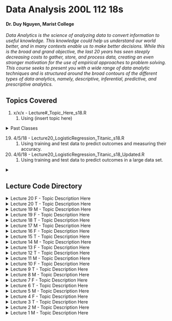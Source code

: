 # Data Analysis 200L 112 18s 
#### Dr. Duy Nguyen, Marist College ####
*Data Analytics is the science of analyzing data to convert information to useful knowledge. This knowledge could help us understand our world better, and in many contexts enable us to make better decisions. While this is the broad and grand objective, the last 20 years has seen steeply decreasing costs to gather, store, and process data, creating an even stronger motivation for the use of empirical approaches to problem solving. This course seeks to present you with a wide range of data analytic techniques and is structured around the broad contours of the different types of data analytics, namely, descriptive, inferential, predictive, and prescriptive analytics.*


## Topics Covered
01. x/x/x - Lecture#_Topic_Here_s18.R
    1. Using (insert topic here)
<details><summary>Past Classes</summary>
<p>
#### Past Classes to Fill In

```r
02.
    1. 
03.
    1. 
04.
    1. 
05.
    1. 
06.
    1. 
07.
    1. 
08.
    1. 
09.
    1. 
10.
    1. 
11.
    1. 
12.
    1. 
13.
    1. 
14.
    1. 
15.
    1. 
16.
    1. 
17.
    1. 
```
<p>
</details><p>

19. 4/5/18 - Lecture20_LogisticRegression_Titanic_s18.R
    1. Using training and test data to predict outcomes and measuring their accuracy.
20. 4/6/18 - Lecture20_LogisticRegression_Titanic_s18_Updated.R
    1. Using training and test data to predict outcomes in a large data set.

<details><summary></summary>
```r
# * THIS IS ONLY a place holder inside the readme code! Please ignore this!
#
#
#   -------------------------------   ⇩ Lecture Code Below ⇩   -------------------------------   #
#
#
#
#
#
#
#
#
#
# 
#
#
#
#
#
#
#
#
#   -------------------------------   ⇩ Lecture Code Here ⇩   -------------------------------   #
```
</details>

## Lecture Code Directory
<details><summary>Lecture 20 F - Topic Description Here</summary>
<p>

#### Lecture 20 (Updated) F

```r
#---------------Logistic regression- Titanic example
#install.packages("Hmisc")
#install.packages("rms")
require("Hmisc")
require("rms")
#install.packages("ggplot2")
library(ggplot2)
require(ggplot2)


getHdata(titanic3)
head(titanic3)

#age, fare, embarked, body
#age and embarked are the only ones we must fix

#replacing na in age with mean
#find na values in age
index=which(is.na(titanic3$age),arr.ind=TRUE)
titanic3$age[index]=mean(titanic3$age,na.rm=TRUE)

#changing embarked to numerical values
##southampton == 1
##cherbourg == 2
##queenstown == 3

titanic3$embarked1= NA
titanic3$embarked1[titanic3$embarked %in% "Southampton"] = 1
titanic3$embarked1[titanic3$embarked %in% "Cherbourg"] = 2
titanic3$embarked1[titanic3$embarked %in% "Queenstown"] = 3
titanic3$embarked1=as.factor(titanic3$embarked1)

#remove rows with na from embarked, there are only 2
index1=which(is.na(titanic3$embarked1),arr.ind=TRUE)
titanic<-titanic3[-c(index1),]
attach(titanic)

# Several models
##model using only pclass to predict survival
mod1 = glm(survived~pclass,family=binomial)
##model using only embarked
mod2 = glm(survived~embarked1,family=binomial)

##
mod3=glm(survived~pclass+age+sex+sibsp+embarked1, family=binomial)

##pR2 values: higher===> better
pR2(mod1)["McFadden"] 
pR2(mod2)["McFadden"] 
pR2(mod3)["McFadden"] 

##Smaller AIC values are better
AIC(mod1,mod2,mod3)

#train and test
rowtrainTitanic<-sample(1:nrow(titanic),size=800)
trainTitanic=titanic[rowtrainTitanic,]
testTitanic<-titanic[-rowtrainTitanic,]
attach(trainTitanic)


glm.fit.model=glm(survived~pclass+age+sex+sibsp+embarked1, family=binomial,data=trainTitanic)

attach(testTitanic)
glm.probs=predict(glm.fit.model,testTitanic,type="response")

glm.pred=rep("0",507)
glm.pred[glm.probs>.5]="1"

table(glm.pred,testTitanic$survived)
mean(glm.pred==testTitanic$survived)

#--------------------------------Smarket data
library(ISLR)
?Smarket
head(Smarket)
#Q1:Produce some numerical and graphical summaries of the Weekly data. Do there appear to be any patterns?

#Q2:Use the full data set to perform a logistic regression with 
#Direction as the response and the five lag variables plus  Volume as predictors. 

#Q3: Use the summary funcion to print the results. Doe any of the predictors appear to
#be statistically significant? If so, which ones?

#Q4:Now fit the logistic regression model using a training data period from 2001 to 2004, 
#with Lag1, Lag2 as the only predictors. Compute the overall fraction of correct predictions for 
#the test data (that is, the data from 2005.)


#--------------------------------Default data
library(ISLR)
?Default
head(Default)
#Q1:Produce some numerical and graphical summaries of the Default data. Do there appear to be any patterns?

#Solution: Piecewise graph 
pairs(Default[,c("default","student","balance","income")], gap = 0, pch = ".")

#Q2:Use the full data set to perform a logistic regression with 
#default as the response and student, balance, and income as predicitors. 

#Solution:
mod1 = glm(default~student+balance+income, data = Default, family = binomial)

#Q3: Use the summary funcion to print the results. Doe any of the predictors appear to
#be statistically significant? If so, which ones?

#Solution:
summary(mod1)
#The student and the balance are statistically significant because the p-value is less than 0.05 or 5%.

#Q4:Now fit the logistic regression model using a train data set which contains 70% of data from Default, with student, and balance as the only predictors. Compute the overall fraction of correct predictions for the test data (that is, the other 30% of data from Default)

#Solution:
index=sample(1:nrow(Default), size = trunc(0.7*nrow(Default)))
train=Default[index,]
test=Default[-index,]
mod2=glm(default~student+balance, family = binomial, data = train)
dim(train)
# [1] 7000    4
dim(test)
# [1] 3000    4
d=rep("No", dim(test)[1]) # dim(test)[1] is used to pull the first number in dim result
prob = predict(mod2, test, "response")
d[prob>=0.5] = "Yes"
table(d, test$default)
# d       No  Yes
#   No  2902   53
#   Yes   12   33
prate = (2902+33)/3000
prate
# [1] 0.9783333


#Q5:?Auto and create a column called mpg01 = 0 if mpg<median(mpg); 1 otherwise.
#     Predict mpg01 using the "good" variables.
Auto$mpg01=ifelse(Auto$mpg<median(Auto$mpg),0,1)
head(Auto)

# ------------------------------ inclass ------------------------------ #
trainIndex=Smarket$Year<2005 #This is a logic vector
trainIndex[1:10]

train=Smarket[trainIndex,] #for train data
test=Smarket[!trainIndex,]

mod1=glm(Direction~Lag1+Lag2+Lag3+Lag4+Lag5+Volume, data=train,family = binomial)
dim(test)
d=rep("Down",252)
prob=predict(mod1, test, type = "response")
prob[1:5]

d[prob>=0.5]="Up"
table(d, test$Direction)
(77+44)/252  #

#Q1: Use Lag1 and Lag2 and repeat what we just did

```

</p>
</details>

<details><summary>Lecture 20 T - Topic Description Here</summary>
<p>

#### Lecture 20 T

```r
#---------------Logistic regression- Titanic example
#install.packages("Hmisc")
#install.packages("rms")
require("Hmisc")
require("rms")
#install.packages("ggplot2")
library(ggplot2)
require(ggplot2)


getHdata(titanic3)
head(titanic3)


# Q1: Use Logistic regression to regress survived ~pclass
#     predict the prob to survive with different class ticket.

# Solution:
#mod1=glm(survived~pclass, family=binomial())
mod1=glm(survived~pclass, family=binomial)
summary(mod1)



# Q2: Model using pclass +parent and children, predict the prob 
#     is you 1st, 4 children: 2nd 4 children.

#Solution:
new_obs = data.frame(pclass = "1st")
predict(mod1, newdata = new_obs, type = "response")

obs = data.frame(pclass = "2nd")
predict(mod1, obs, type = "response")

new3 = data.frame(pclass = "3rd")
predict(mod1, new3, type = "response")



# Q3:
#Solution:
mod2 = glm(survived~pclass + parch, family = binomial)
new_obs = data.frame(pclass="1st",parch=4)
predict(mod2, newdata = new_obs, type = "response")

new_obs3 = data.frame(pclass = "2nd", parch = 4)
predict(mod2, newdata =  new_obs3, type = "response")


# Q4: Mod3 for pclass + #siblings + #parents
# predict prob: a) pclass = 3rd, #s=3, #p=4 b) pclass = 1st, #s=3, #p=3
# based on the three models state which model is better/best.

# Solution:
mod3=glm(survived~pclass+sibsp+parch, family = binomial)
new_obS=data.frame(pclass="3rd",sibsp = 3, parch = 4)
predict(mod3, newdata = new_obS, type = "response")
AIC(mod1, mod2, mod3)
# Mod3 is the best b/c the AIC number is the lowest.





# Pred Ex.1:
mod4=glm(survived~pclass+sibsp+parch, family = binomial, data=train)
d=rep(0,655)
prob=predict(mod4, test, type = "response")
prob[1:10]
# If the probability is bigger than 0.5 then they will survive, 
# these are the percentage chance of surviving. If it is less than
# 0.5 then they die.
d[prob>=0.5]=1
table(d, test$survived)
(337+115)/655  #The ans shows our model's predictions were 69-70% correct
(58+145)/655   #This is the error rate for the model



mod2_1=glm(survived~pclass+sibsp, family = binomial, data = train)
d1 = rep(0,655)
prob = predict(mod2_1, test, type = "response")
d1[prob>=0.5]=1
table(d1, test$survived)





index=sample(1:nrow(titanic3), size = trunc(0.7*nrow(titanic3)), replace = F)
train = titanic3[index,]
test = titanic3[-index,]
mod3 = glm(survived~pclass+sibsp+parch+embarked, family = binomial, data = train)
dim(train)
# [1] 916  14
d = rep(0, 393)
prob3 = predict(mod3, test, type = "response")
d[prob3>=0.5]=1
table(d, test$survived)
# d     0   1
# 0 190  80
# 1  44  79
(206+70)/393
# [1] 0.7022901


#age, fare, embarked, body
#age and embarked are the only ones we must fix

#replacing na in age with mean
#find na values in age
index=which(is.na(titanic3$age),arr.ind=TRUE)
titanic3$age[index]=mean(titanic3$age,na.rm=TRUE)

#changing embarked to numerical values
##southampton == 1
##cherbourg == 2
##queenstown == 3

titanic3$embarked1= NA
titanic3$embarked1[titanic3$embarked %in% "Southampton"] = 1
titanic3$embarked1[titanic3$embarked %in% "Cherbourg"] = 2
titanic3$embarked1[titanic3$embarked %in% "Queenstown"] = 3
titanic3$embarked1=as.factor(titanic3$embarked1)

#remove rows with na from embarked, there are only 2
index1=which(is.na(titanic3$embarked1),arr.ind=TRUE)
titanic<-titanic3[-c(index1),]
attach(titanic)

# Several models
##model using only pclass to predict survival
mod1 = glm(survived~pclass,family=binomial)
##model using only embarked
mod2 = glm(survived~embarked1,family=binomial)

##
mod3=glm(survived~pclass+age+sex+sibsp+embarked1, family=binomial)

##pR2 values: higher===> better
pR2(mod1)["McFadden"] 
pR2(mod2)["McFadden"] 
pR2(mod3)["McFadden"] 

##Smaller AIC values are better
AIC(mod1,mod2,mod3)

#train and test
rowtrainTitanic<-sample(1:nrow(titanic),size=800)
trainTitanic=titanic[rowtrainTitanic,]
testTitanic<-titanic[-rowtrainTitanic,]
attach(trainTitanic)


glm.fit.model=glm(survived~pclass+age+sex+sibsp+embarked1, family=binomial,data=trainTitanic)

attach(testTitanic)
glm.probs=predict(glm.fit.model,testTitanic,type="response")

glm.pred=rep("0",507)
glm.pred[glm.probs>.5]="1"

table(glm.pred,testTitanic$survived)
mean(glm.pred==testTitanic$survived)
```

</p>
</details>

<details><summary>Lecture 19 M - Topic Description Here</summary>
<p>

#### Lecture 19 M

```r
#rcodehere
```

</p>
</details>

<details><summary>Lecture 19 F - Topic Description Here</summary>
<p>

#### Lecture 19 F

```r
#rcodehere
```

</p>
</details>

<details><summary>Lecture 18 T - Topic Description Here</summary>
<p>

#### Lecture 18 T

```r
#rcodehere
```

</p>
</details>

<details><summary>Lecture 17 M - Topic Description Here</summary>
<p>

#### Lecture 17 M

```r
#rcodehere
```

</p>
</details>

<details><summary>Lecture 16 F - Topic Description Here</summary>
<p>

#### Lecture 16 F

```r
#rcodehere
```

</p>
</details>

<details><summary>Lecture 15 T - Topic Description Here</summary>
<p>

#### Lecture 15 T

```r
#rcodehere
```

</p>
</details>

<details><summary>Lecture 14 M - Topic Description Here</summary>
<p>

#### Lecture 14 M

```r
#rcodehere
```

</p>
</details>

<details><summary>Lecture 13 F - Topic Description Here</summary>
<p>

#### Lecture 13 F

```r
#rcodehere
```

</p>
</details>

<details><summary>Lecture 12 T - Topic Description Here</summary>
<p>

#### Lecture 12 T

```r
#rcodehere
```

</p>
</details>

<details><summary>Lecture 11 M - Topic Description Here</summary>
<p>

#### Lecture 11 M

```r
#rcodehere
```

</p>
</details>

<details><summary>Lecture 10 F - Topic Description Here</summary>
<p>

#### Lecture 10 F

```r
#rcodehere
```

</p>
</details>

<details><summary>Lecture 9 T - Topic Description Here</summary>
<p>

#### Lecture 9 T

```r
#rcodehere
```

</p>
</details>

<details><summary>Lecture 8 M - Topic Description Here</summary>
<p>

#### Lecture 8 M

```r
#rcodehere
```

</p>
</details>

<details><summary>Lecture 7 F - Topic Description Here</summary>
<p>

#### Lecture 7 F

```r
#rcodehere
```

</p>
</details>

<details><summary>Lecture 6 T - Topic Description Here</summary>
<p>

#### Lecture 6 T

```r
#rcodehere
```

</p>
</details>

<details><summary>Lecture 5 M - Topic Description Here</summary>
<p>

#### Lecture 5 M

```r
#rcodehere
```

</p>
</details>

<details><summary>Lecture 4 F - Topic Description Here</summary>
<p>

#### Lecture 4 F

```r
#rcodehere
```

</p>
</details>

<details><summary>Lecture 3 T - Topic Description Here</summary>
<p>

#### Lecture 3 T

```r
#rcodehere
```

</p>
</details>

<details><summary>Lecture 2 M - Topic Description Here</summary>
<p>

#### Lecture 2 M

```r
#rcodehere
```

</p>
</details>

<details><summary>Lecture 1 M - Topic Description Here</summary>
<p>

#### Lecture 1 M

```r
#rcodehere
```

</p>
</details>
